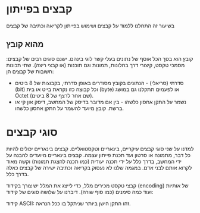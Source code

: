 # קבצים בפייתון
בשיעור זה התחלנו ללמוד על קבצים ושימוש בפייתון לקריאה וכתיבה של קבצים
## מהוא קובץ

קובץ הוא בסך הכל אוסף של נתונים בעלי קשר לוגי בינהם. ישנם סוגים רבים של קבצים: מסמכי טקסט, קיצורי דרך בחלונות, תמונות וגם תוכנות (או קבצי ריצה). 
שתי תכונות חשובות של קבצים הן:

- סדרתי (סריאלי) - הנתונים בקובץ מסודרים באופן סדרתי, בקבוצות של 8 ביטים (bit) וכל קבוצה כזו נקראת בייט או בית (byte) או לפעמים תתקלנו גם במושג Octet (שם אחר לרצף של 8 ביטים).
- נשמר על התקן אחסון כלשהו - בין אם מדובר בדיסק של המחשב, דיסק און קי או ברשת. קובץ מיועד להשמר על התקן אחסון כלשהו.

# סוגי קבצים
למדנו על שני סוגי קבצים עיקריים, בינאריים וטקסטואליים. קבצים בינאריים יכולים להיות כל דבר, מתמונה או סרטון ועד תכנת פייתון עצמה. קבצים בינאריים מיועדים להבנה על ידי המחשב, בדרך כלל על ידי תכנה יעודית (כמו תכנה להצגת תמונות) וקשה מאוד לקרוא אותם לבני אדם. במגמה שלנו לא נעסוק בקריאה וכתיבה ישירה של קבצים כאלה בדרך כלל. 

קבצי טקסט מכירים מלל, כדי לייצג את המלל יש צורך בקידוד (encoding) של אותיות ועוד כמה סימנים (כמו סוף שורה). דיברנו על שלושה סוגים של קידוד:

קידוד ASCII: זהו התקן הישן ביותר שניתקל בו ככל הנראה. 
